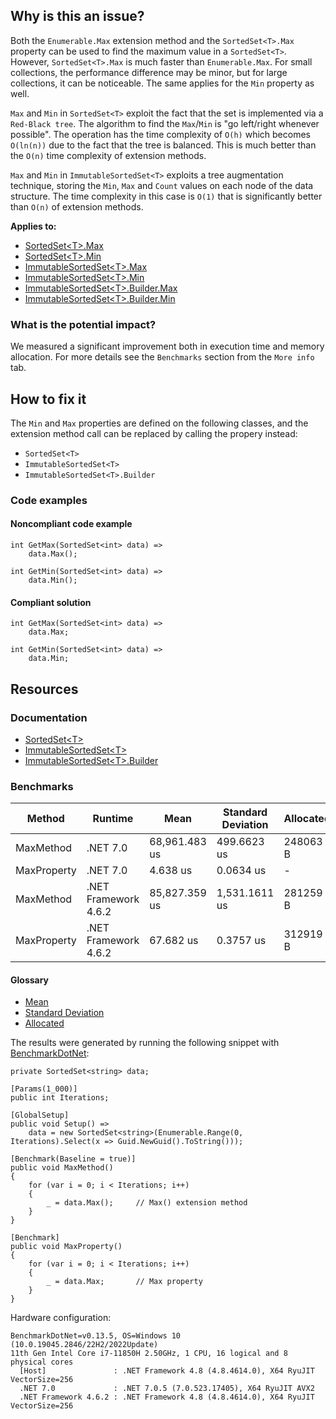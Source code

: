## Why is this an issue?
 
Both the `Enumerable.Max` extension method and the `SortedSet<T>.Max` property can be used to find the maximum value in a `SortedSet<T>`. However, `SortedSet<T>.Max` is much faster than `Enumerable.Max`. For small collections, the performance difference may be minor, but for large collections, it can be noticeable. The same applies for the `Min` property as well.
 
`Max` and `Min` in `SortedSet<T>` exploit the fact that the set is implemented via a `Red-Black
tree`. The algorithm to find the `Max`/`Min` is "go left/right whenever possible". The operation has the time complexity of `O(h)` which becomes `O(ln(n))` due to the fact that the tree is balanced. This is much better than the `O(n)` time complexity of extension methods.
 
`Max` and `Min` in `ImmutableSortedSet<T>` exploits a tree augmentation technique, storing the `Min`, `Max` and `Count` values on each node of the data structure. The time complexity in this case is `O(1)` that is significantly better than `O(n)` of extension methods.
 
**Applies to:**
 
- [SortedSet&lt;T&gt;.Max](https://learn.microsoft.com/en-us/dotnet/api/system.collections.generic.sortedset-1.max)
- [SortedSet&lt;T&gt;.Min](https://learn.microsoft.com/en-us/dotnet/api/system.collections.generic.sortedset-1.min)
- [ImmutableSortedSet&lt;T&gt;.Max](https://learn.microsoft.com/en-us/dotnet/api/system.collections.immutable.immutablesortedset-1.max)
- [ImmutableSortedSet&lt;T&gt;.Min](https://learn.microsoft.com/en-us/dotnet/api/system.collections.immutable.immutablesortedset-1.min)
- [ImmutableSortedSet&lt;T&gt;.Builder.Max](https://learn.microsoft.com/en-us/dotnet/api/system.collections.immutable.immutablesortedset-1.builder.max)
- [ImmutableSortedSet&lt;T&gt;.Builder.Min](https://learn.microsoft.com/en-us/dotnet/api/system.collections.immutable.immutablesortedset-1.builder.min)

### What is the potential impact?
 
We measured a significant improvement both in execution time and memory allocation. For more details see the `Benchmarks` section from the `More info` tab.
 
## How to fix it
 
The `Min` and `Max` properties are defined on the following classes, and the extension method call can be replaced by calling the propery instead:

- `SortedSet<T>`
- `ImmutableSortedSet<T>`
- `ImmutableSortedSet<T>.Builder`

### Code examples
 
#### Noncompliant code example

    int GetMax(SortedSet<int> data) =>
        data.Max();

    int GetMin(SortedSet<int> data) =>
        data.Min();

#### Compliant solution

    int GetMax(SortedSet<int> data) =>
        data.Max;

    int GetMin(SortedSet<int> data) =>
        data.Min;

## Resources
 
### Documentation

- [SortedSet&lt;T&gt;](https://learn.microsoft.com/en-us/dotnet/api/system.collections.generic.sortedset-1)
- [ImmutableSortedSet&lt;T&gt;](https://learn.microsoft.com/en-us/dotnet/api/system.collections.immutable.immutablesortedset-1)
- [ImmutableSortedSet&lt;T&gt;.Builder](https://learn.microsoft.com/en-us/dotnet/api/system.collections.immutable.immutablesortedset-1.builder)

### Benchmarks

| Method | Runtime | Mean | Standard Deviation | Allocated |
| --- | --- | --- | --- | --- |
| MaxMethod | .NET 7.0 | 68,961.483 us | 499.6623 us | 248063 B |
| MaxProperty | .NET 7.0 | 4.638 us | 0.0634 us | - |
| MaxMethod | .NET Framework 4.6.2 | 85,827.359 us | 1,531.1611 us | 281259 B |
| MaxProperty | .NET Framework 4.6.2 | 67.682 us | 0.3757 us | 312919 B |

#### Glossary

- [Mean](https://en.wikipedia.org/wiki/Arithmetic_mean)
- [Standard Deviation](https://en.wikipedia.org/wiki/Standard_deviation)
- [Allocated](https://en.wikipedia.org/wiki/Memory_management)

The results were generated by running the following snippet with [BenchmarkDotNet](https://github.com/dotnet/BenchmarkDotNet):

    private SortedSet<string> data;
    
    [Params(1_000)]
    public int Iterations;
    
    [GlobalSetup]
    public void Setup() =>
        data = new SortedSet<string>(Enumerable.Range(0, Iterations).Select(x => Guid.NewGuid().ToString()));
    
    [Benchmark(Baseline = true)]
    public void MaxMethod()
    {
        for (var i = 0; i < Iterations; i++)
        {
            _ = data.Max();     // Max() extension method
        }
    }
    
    [Benchmark]
    public void MaxProperty()
    {
        for (var i = 0; i < Iterations; i++)
        {
            _ = data.Max;       // Max property
        }
    }

Hardware configuration:

    BenchmarkDotNet=v0.13.5, OS=Windows 10 (10.0.19045.2846/22H2/2022Update)
    11th Gen Intel Core i7-11850H 2.50GHz, 1 CPU, 16 logical and 8 physical cores
      [Host]               : .NET Framework 4.8 (4.8.4614.0), X64 RyuJIT VectorSize=256
      .NET 7.0             : .NET 7.0.5 (7.0.523.17405), X64 RyuJIT AVX2
      .NET Framework 4.6.2 : .NET Framework 4.8 (4.8.4614.0), X64 RyuJIT VectorSize=256